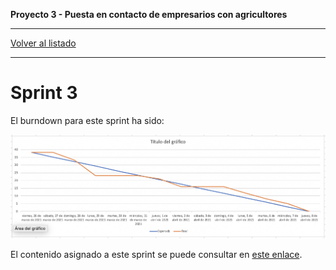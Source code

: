 __Proyecto 3 - Puesta en contacto de empresarios con agricultores__

---

[Volver al listado](scrum.md)

---

# Sprint 3

El burndown para este sprint ha sido:

![Burndown - Sprint 3](../../assets/burndown/sprint3.png)

El contenido asignado a este sprint se puede consultar en [este enlace](https://github.com/IW2021Grupo8/iw-g8/milestone/3?closed=1).

